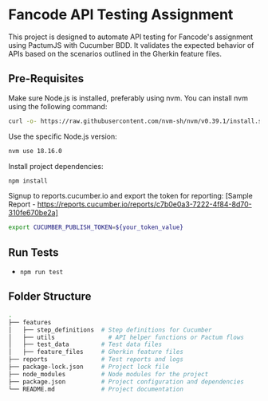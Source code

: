 # Fancode API Testing Assignment

This project is designed to automate API testing for Fancode's assignment using PactumJS with Cucumber BDD. It validates the expected behavior of APIs based on the scenarios outlined in the Gherkin feature files.

## Pre-Requisites

Make sure Node.js is installed, preferably using nvm. You can install nvm using the following command:

```bash
curl -o- https://raw.githubusercontent.com/nvm-sh/nvm/v0.39.1/install.sh | bash
```

Use the specific Node.js version:

```bash
nvm use 18.16.0
```


Install project dependencies:

```bash
npm install
```

Signup to reports.cucumber.io and export the token for reporting:
[Sample Report - https://reports.cucumber.io/reports/c7b0e0a3-7222-4f84-8d70-310fe670be2a]

```bash
export CUCUMBER_PUBLISH_TOKEN=${your_token_value}
```

## Run Tests

- `npm run test`

## Folder Structure
```bash
.
├── features
│   ├── step_definitions  # Step definitions for Cucumber
│   ├── utils               # API helper functions or Pactum flows
│   ├── test_data         # Test data files
│   ├── feature_files     # Gherkin feature files
├── reports               # Test reports and logs
├── package-lock.json     # Project lock file
├── node_modules          # Node modules for the project
├── package.json          # Project configuration and dependencies
└── README.md             # Project documentation
```


